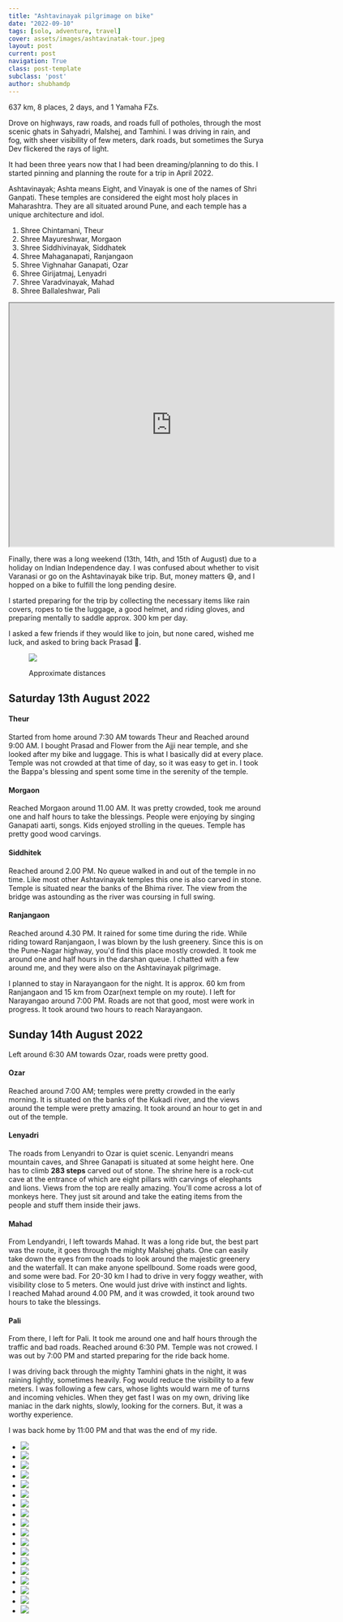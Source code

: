 ```yaml
---
title: "Ashtavinayak pilgrimage on bike"
date: "2022-09-10"
tags: [solo, adventure, travel]
cover: assets/images/ashtavinatak-tour.jpeg
layout: post
current: post
navigation: True
class: post-template
subclass: 'post'
author: shubhamdp
---
```


637 km, 8 places, 2 days, and 1 Yamaha FZs.

Drove on highways, raw roads, and roads full of potholes, through the most scenic ghats in Sahyadri, Malshej, and Tamhini. I was driving in rain, and fog, with sheer visibility of few meters, dark roads, but sometimes the Surya Dev flickered the rays of light.

It had been three years now that I had been dreaming/planning to do this. I started pinning and planning the route for a trip in April 2022.

Ashtavinayak; Ashta means Eight, and Vinayak is one of the names of Shri Ganpati. These temples are considered the eight most holy places in Maharashtra. They are all situated around Pune, and each temple has a unique architecture and idol.

1. Shree Chintamani, Theur
2. Shree Mayureshwar, Morgaon
3. Shree Siddhivinayak, Siddhatek
4. Shree Mahaganapati, Ranjangaon
5. Shree Vighnahar Ganapati, Ozar
6. Shree Girijatmaj, Lenyadri
7. Shree Varadvinayak, Mahad
8. Shree Ballaleshwar, Pali

<iframe src="https://www.google.com/maps/d/embed?mid=1e4SwWIpbn7SRKG-aXonCQ51XJ15sA0Wx&hl=en&ehbc=2E312F" width="640" height="480"></iframe>

Finally, there was a long weekend (13th, 14th, and 15th of August) due to a holiday on Indian Independence day. I was confused about whether to visit Varanasi or go on the Ashtavinayak bike trip. But, money matters 😅, and I hopped on a bike to fulfill the long pending desire.

I started preparing for the trip by collecting the necessary items like rain covers, ropes to tie the luggage, a good helmet, and riding gloves, and preparing mentally to saddle approx. 300 km per day.

I asked a few friends if they would like to join, but none cared, wished me luck, and asked to bring back Prasad 🙁.

<figure>

![](imagess/screenshot-2022-08-04-at-23.28.34.png)

<figcaption>

Approximate distances

</figcaption>

</figure>

## Saturday 13th August 2022

#### Theur

Started from home around 7:30 AM towards Theur and Reached around 9:00 AM. I bought Prasad and Flower from the Ajji near temple, and she looked after my bike and luggage. This is what I basically did at every place. Temple was not crowded at that time of day, so it was easy to get in. I took the Bappa's blessing and spent some time in the serenity of the temple.

#### Morgaon

Reached Morgaon around 11.00 AM. It was pretty crowded, took me around one and half hours to take the blessings. People were enjoying by singing Ganapati aarti, songs. Kids enjoyed strolling in the queues. Temple has pretty good wood carvings.

#### Siddhitek

Reached around 2.00 PM. No queue walked in and out of the temple in no time. Like most other Ashtavinayak temples this one is also carved in stone. Temple is situated near the banks of the Bhima river. The view from the bridge was astounding as the river was coursing in full swing.

#### Ranjangaon

Reached around 4.30 PM. It rained for some time during the ride. While riding toward Ranjangaon, I was blown by the lush greenery. Since this is on the Pune-Nagar highway, you'd find this place mostly crowded. It took me around one and half hours in the darshan queue. I chatted with a few around me, and they were also on the Ashtavinayak pilgrimage.

I planned to stay in Narayangaon for the night. It is approx. 60 km from Ranjangaon and 15 km from Ozar(next temple on my route). I left for Narayangao around 7:00 PM. Roads are not that good, most were work in progress. It took around two hours to reach Narayangaon.

## Sunday 14th August 2022

Left around 6:30 AM towards Ozar, roads were pretty good.

#### Ozar

Reached around 7:00 AM; temples were pretty crowded in the early morning. It is situated on the banks of the Kukadi river, and the views around the temple were pretty amazing. It took around an hour to get in and out of the temple.

#### Lenyadri

The roads from Lenyandri to Ozar is quiet scenic. Lenyandri means mountain caves, and Shree Ganapati is situated at some height here. One has to climb **283 steps** carved out of stone. The shrine here is a rock-cut cave at the entrance of which are eight pillars with carvings of elephants and lions. Views from the top are really amazing. You'll come across a lot of monkeys here. They just sit around and take the eating items from the people and stuff them inside their jaws.

#### Mahad

From Lendyandri, I left towards Mahad. It was a long ride but, the best part was the route, it goes through the mighty Malshej ghats. One can easily take down the eyes from the roads to look around the majestic greenery and the waterfall. It can make anyone spellbound. Some roads were good, and some were bad. For 20-30 km I had to drive in very foggy weather, with visibility close to 5 meters. One would just drive with instinct and lights.  
I reached Mahad around 4.00 PM, and it was crowded, it took around two hours to take the blessings.

#### Pali

From there, I left for Pali. It took me around one and half hours through the traffic and bad roads. Reached around 6:30 PM. Temple was not crowed. I was out by 7:00 PM and started preparing for the ride back home.

I was driving back through the mighty Tamhini ghats in the night, it was raining lightly, sometimes heavily. Fog would reduce the visibility to a few meters. I was following a few cars, whose lights would warn me of turns and incoming vehicles. When they get fast I was on my own, driving like maniac in the dark nights, slowly, looking for the corners. But, it was a worthy experience.

I was back home by 11:00 PM and that was the end of my ride.

* ![](https://shubhamdp.wordpress.com/wp-content/uploads/2022/09/20220813_092007-copy.jpg?w=1024)
* ![](https://shubhamdp.wordpress.com/wp-content/uploads/2022/09/20220813_122141-copy.jpg?w=1024)
* ![](https://shubhamdp.wordpress.com/wp-content/uploads/2022/09/20220813_125506-copy.jpg?w=1024)
* ![](https://shubhamdp.wordpress.com/wp-content/uploads/2022/09/20220813_135109-copy.jpg?w=1024)
* ![](https://shubhamdp.wordpress.com/wp-content/uploads/2022/09/20220813_141634-copy.jpg?w=1024)
* ![](https://shubhamdp.wordpress.com/wp-content/uploads/2022/09/20220813_142144-copy.jpg?w=768)
* ![](https://shubhamdp.wordpress.com/wp-content/uploads/2022/09/20220813_182356-copy.jpg?w=1024)
* ![](https://shubhamdp.wordpress.com/wp-content/uploads/2022/09/20220814_080859.jpg?w=768)
* ![](https://shubhamdp.wordpress.com/wp-content/uploads/2022/09/20220814_083151.jpg?w=1024)
* ![](https://shubhamdp.wordpress.com/wp-content/uploads/2022/09/20220814_083226.jpg?w=768)
* ![](https://shubhamdp.wordpress.com/wp-content/uploads/2022/09/20220814_090243.jpg?w=1024)
* ![](https://shubhamdp.wordpress.com/wp-content/uploads/2022/09/20220814_100548.jpg?w=768)
* ![](https://shubhamdp.wordpress.com/wp-content/uploads/2022/09/20220814_115657.jpg?w=1024)
* ![](https://shubhamdp.wordpress.com/wp-content/uploads/2022/09/20220814_115709.jpg?w=1024)
* ![](https://shubhamdp.wordpress.com/wp-content/uploads/2022/09/20220814_124014.jpg?w=1024)
* ![](https://shubhamdp.wordpress.com/wp-content/uploads/2022/09/approach-road.jpg?w=555)
* ![](https://shubhamdp.wordpress.com/wp-content/uploads/2022/09/20220814_190807.jpg?w=768)
* ![](https://shubhamdp.wordpress.com/wp-content/uploads/2022/09/20220814_223114.jpg?w=1024)

<script>
    md_gallery();
</script>
